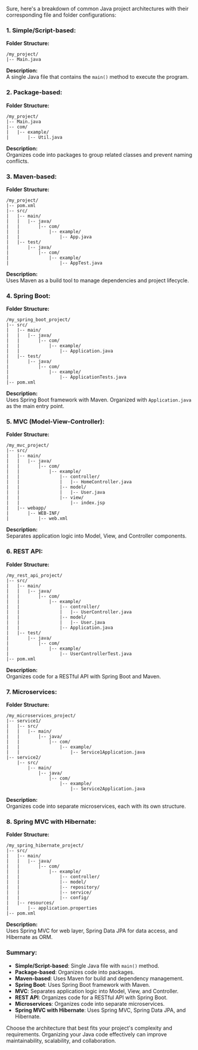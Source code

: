 Sure, here's a breakdown of common Java project architectures with their corresponding file and folder configurations:

### 1. Simple/Script-based:

**Folder Structure:**
```
/my_project/
|-- Main.java
```

**Description:**  
A single Java file that contains the `main()` method to execute the program.

### 2. Package-based:

**Folder Structure:**
```
/my_project/
|-- Main.java
|-- com/
|   |-- example/
|       |-- Util.java
```

**Description:**  
Organizes code into packages to group related classes and prevent naming conflicts.

### 3. Maven-based:

**Folder Structure:**
```
/my_project/
|-- pom.xml
|-- src/
|   |-- main/
|   |   |-- java/
|   |       |-- com/
|   |           |-- example/
|   |               |-- App.java
|   |-- test/
|       |-- java/
|           |-- com/
|               |-- example/
|                   |-- AppTest.java
```

**Description:**  
Uses Maven as a build tool to manage dependencies and project lifecycle.

### 4. Spring Boot:

**Folder Structure:**
```
/my_spring_boot_project/
|-- src/
|   |-- main/
|   |   |-- java/
|   |       |-- com/
|   |           |-- example/
|   |               |-- Application.java
|   |-- test/
|       |-- java/
|           |-- com/
|               |-- example/
|                   |-- ApplicationTests.java
|-- pom.xml
```

**Description:**  
Uses Spring Boot framework with Maven. Organized with `Application.java` as the main entry point.

### 5. MVC (Model-View-Controller):

**Folder Structure:**
```
/my_mvc_project/
|-- src/
|   |-- main/
|   |   |-- java/
|   |       |-- com/
|   |           |-- example/
|   |               |-- controller/
|   |               |   |-- HomeController.java
|   |               |-- model/
|   |               |   |-- User.java
|   |               |-- view/
|   |                   |-- index.jsp
|   |-- webapp/
|       |-- WEB-INF/
|           |-- web.xml
```

**Description:**  
Separates application logic into Model, View, and Controller components.

### 6. REST API:

**Folder Structure:**
```
/my_rest_api_project/
|-- src/
|   |-- main/
|   |   |-- java/
|   |       |-- com/
|   |           |-- example/
|   |               |-- controller/
|   |               |   |-- UserController.java
|   |               |-- model/
|   |               |   |-- User.java
|   |               |-- Application.java
|   |-- test/
|       |-- java/
|           |-- com/
|               |-- example/
|                   |-- UserControllerTest.java
|-- pom.xml
```

**Description:**  
Organizes code for a RESTful API with Spring Boot and Maven.

### 7. Microservices:

**Folder Structure:**
```
/my_microservices_project/
|-- service1/
|   |-- src/
|   |   |-- main/
|   |       |-- java/
|   |           |-- com/
|   |               |-- example/
|   |                   |-- Service1Application.java
|-- service2/
    |-- src/
        |-- main/
            |-- java/
                |-- com/
                    |-- example/
                        |-- Service2Application.java
```

**Description:**  
Organizes code into separate microservices, each with its own structure.

### 8. Spring MVC with Hibernate:

**Folder Structure:**
```
/my_spring_hibernate_project/
|-- src/
|   |-- main/
|   |   |-- java/
|   |       |-- com/
|   |           |-- example/
|   |               |-- controller/
|   |               |-- model/
|   |               |-- repository/
|   |               |-- service/
|   |               |-- config/
|   |-- resources/
|       |-- application.properties
|-- pom.xml
```

**Description:**  
Uses Spring MVC for web layer, Spring Data JPA for data access, and Hibernate as ORM.

### Summary:

- **Simple/Script-based**: Single Java file with `main()` method.
- **Package-based**: Organizes code into packages.
- **Maven-based**: Uses Maven for build and dependency management.
- **Spring Boot**: Uses Spring Boot framework with Maven.
- **MVC**: Separates application logic into Model, View, and Controller.
- **REST API**: Organizes code for a RESTful API with Spring Boot.
- **Microservices**: Organizes code into separate microservices.
- **Spring MVC with Hibernate**: Uses Spring MVC, Spring Data JPA, and Hibernate.

Choose the architecture that best fits your project's complexity and requirements. Organizing your Java code effectively can improve maintainability, scalability, and collaboration.